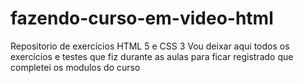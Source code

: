 # fazendo-curso-em-video-html
Repositorio de exercícios  HTML 5 e CSS 3
Vou deixar aqui todos os exercícios e testes que fiz durante as aulas para ficar registrado que completei os modulos do curso
